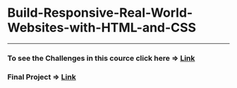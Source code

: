 # Build-Responsive-Real-World-Websites-with-HTML-and-CSS

---

### To see the Challenges in this cource click here => [Link](https://github.com/Abdo-salem9982/Build-Responsive-Real-World-Websites-with-HTML-and-CSS/tree/main/challenges)

### Final Project => [Link](https://omnifood-abdosalem.netlify.app/)

